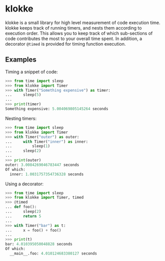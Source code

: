 # klokke
klokke is a small library for high level measurement of code execution time. klokke keeps track of running timers, and nests them according to execution order. This allows you to keep track of which sub-sections of code contributes the most to your overall time spent.
In addition, a decorator `@timed` is provided for timing function execution.

## Examples
Timing a snippet of code:
```python
>>> from time import sleep
>>> from klokke import Timer
>>> with Timer("Something expensive") as timer:
...     sleep(5)
... 
>>> print(timer)
Something expensive: 5.004069805145264 seconds
```

Nesting timers:
```python
>>> from time import sleep
>>> from klokke import Timer
>>> with Timer("outer") as outer:
...     with Timer("inner") as inner:
...         sleep(1)
...     sleep(2)
... 
>>> print(outer)
outer: 3.0084269046783447 seconds
Of which:
  inner: 1.0031757354736328 seconds
```

Using a decorator:
```python
>>> from time import sleep
>>> from klokke import Timer, timed
>>> @timed
... def foo():
...     sleep(2)
...     return 5
... 
>>> with Timer("bar") as t:
...     x = foo() + foo()
... 
>>> print(t)
bar: 4.010395050048828 seconds
Of which:
  __main__.foo: 4.010124683380127 seconds
```
